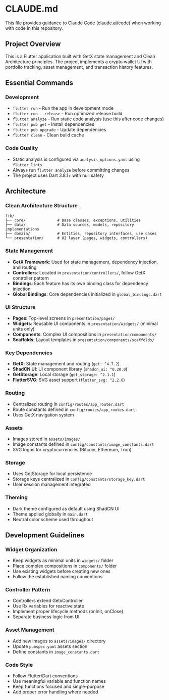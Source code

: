 # CLAUDE.md

This file provides guidance to Claude Code (claude.ai/code) when working with code in this repository.

## Project Overview

This is a Flutter application built with GetX state management and Clean Architecture principles. The project implements a crypto wallet UI with portfolio tracking, asset management, and transaction history features.

## Essential Commands

### Development
- `flutter run` - Run the app in development mode
- `flutter run --release` - Run optimized release build
- `flutter analyze` - Run static code analysis (use this after code changes)
- `flutter pub get` - Install dependencies
- `flutter pub upgrade` - Update dependencies
- `flutter clean` - Clean build cache

### Code Quality
- Static analysis is configured via `analysis_options.yaml` using `flutter_lints`
- Always run `flutter analyze` before committing changes
- The project uses Dart 3.8.1+ with null safety

## Architecture

### Clean Architecture Structure
```
lib/
├── core/              # Base classes, exceptions, utilities
├── data/              # Data sources, models, repository implementations
├── domain/            # Entities, repository interfaces, use cases
└── presentation/      # UI layer (pages, widgets, controllers)
```

### State Management
- **GetX Framework**: Used for state management, dependency injection, and routing
- **Controllers**: Located in `presentation/controllers/`, follow GetX controller pattern
- **Bindings**: Each feature has its own binding class for dependency injection
- **Global Bindings**: Core dependencies initialized in `global_bindings.dart`

### UI Structure
- **Pages**: Top-level screens in `presentation/pages/`
- **Widgets**: Reusable UI components in `presentation/widgets/` (minimal units only)
- **Components**: Complex UI compositions in `presentation/components/`
- **Scaffolds**: Layout templates in `presentation/components/scaffolds/`

### Key Dependencies
- **GetX**: State management and routing (`get: ^4.7.2`)
- **ShadCN UI**: UI component library (`shadcn_ui: ^0.28.0`)
- **GetStorage**: Local storage (`get_storage: ^2.1.1`)
- **FlutterSVG**: SVG asset support (`flutter_svg: ^2.2.0`)

### Routing
- Centralized routing in `config/routes/app_router.dart`
- Route constants defined in `config/routes/app_routes.dart`
- Uses GetX navigation system

### Assets
- Images stored in `assets/images/`
- Image constants defined in `config/constants/image_constants.dart`
- SVG logos for cryptocurrencies (Bitcoin, Ethereum, Tron)

### Storage
- Uses GetStorage for local persistence
- Storage keys centralized in `config/constants/storage_key.dart`
- User session management integrated

### Theming
- Dark theme configured as default using ShadCN UI
- Theme applied globally in `main.dart`
- Neutral color scheme used throughout

## Development Guidelines

### Widget Organization
- Keep widgets as minimal units in `widgets/` folder
- Place complex compositions in `components/` folder
- Use existing widgets before creating new ones
- Follow the established naming conventions

### Controller Pattern
- Controllers extend GetxController
- Use Rx variables for reactive state
- Implement proper lifecycle methods (onInit, onClose)
- Separate business logic from UI

### Asset Management
- Add new images to `assets/images/` directory
- Update `pubspec.yaml` assets section
- Define constants in `image_constants.dart`

### Code Style
- Follow Flutter/Dart conventions
- Use meaningful variable and function names
- Keep functions focused and single-purpose
- Add proper error handling where needed